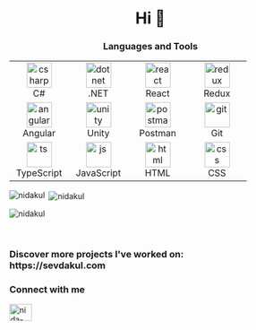 <h1 align="center">Hi 🌺</h1>

<h3 align="center">Languages and Tools</h3>
<table align="center">
<tr>
  <td align="center" width="90">
      <img src="https://skillicons.dev/icons?i=cs" alt="csharp" width="45" height="45" />
      <br>C#
  </td>
   <td align="center" width="90">
      <img src="https://skillicons.dev/icons?i=dotnet" alt="dotnet" width="45" height="45" />
      <br>.NET
  </td>
    <td align="center" width="90">
      <img src="https://skillicons.dev/icons?i=react" alt="react" width="45" height="45" />
      <br>React
  </td>
   <td align="center" width="90">
      <img src="https://skillicons.dev/icons?i=redux" alt="redux" width="45" height="45" />
      <br>Redux
  </td>
  
</tr>
  <tr>
     <td align="center" width="90">
      <img src="https://skillicons.dev/icons?i=angular" alt="angular" width="45" height="45" />
      <br>Angular
  </td>
     <td align="center" width="90">
           <img src="https://skillicons.dev/icons?i=unity" alt="unity" width="45" height="45" />
      <br>Unity
        </td>
        <td align="center" width="90">
           <img src="https://skillicons.dev/icons?i=postman" alt="postman" width="45" height="45" />
      <br>Postman
        </td>
      <td align="center" width="90">
      <img src="https://skillicons.dev/icons?i=git" alt="git" width="45" height="45" />
      <br>Git
  </td>
  </tr>
  <tr>
     <td align="center" width="90">
      <img src="https://skillicons.dev/icons?i=ts" alt="ts" width="45" height="45" />
      <br>TypeScript
  </td>
       <td align="center" width="90">
      <img src="https://skillicons.dev/icons?i=js" alt="js" width="45" height="45" />
      <br>JavaScript
  </td>
     <td align="center" width="90">
      <img src="https://skillicons.dev/icons?i=html" alt="html" width="45" height="45" />
      <br>HTML
  </td>
     <td align="center" width="90">
      <img src="https://skillicons.dev/icons?i=css" alt="css" width="45" height="45" />
      <br>CSS
  </td>
    
  </tr>
</table>

<p><img align="left" src="https://github-readme-stats.vercel.app/api/top-langs?username=nidakul&show_icons=true&theme=transparent&locale=en&layout=compact" alt="nidakul" /></p>

<p>&nbsp;<img align="center" src="https://github-readme-stats.vercel.app/api?username=nidakul&show_icons=true&theme=transparent&locale=en" alt="nidakul" /></p>

<p><img align="center" src="https://github-readme-streak-stats.herokuapp.com/?user=nidakul&theme=transparent&" alt="nidakul" /></p>
</br>
<h3 align="left">Discover more projects I've worked on: </br></b> https://sevdakul.com </h3>

<h3 align="left">Connect with me</h3>
<p align="left">
<a href="https://linkedin.com/in/nida-kul" target="blank"><img align="center" src="https://raw.githubusercontent.com/rahuldkjain/github-profile-readme-generator/master/src/images/icons/Social/linked-in-alt.svg" alt="nida-kul" height="30" width="40" /></a>
</p>

